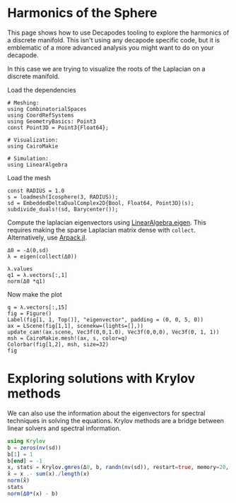 # Harmonics of the Sphere

This page shows how to use Decapodes tooling to explore the harmonics of a discrete manifold. This isn't using any decapode specific code, but it 
is emblematic of a more advanced analysis you might want to do on your decapode.

In this case we are trying to visualize the roots of the Laplacian on a discrete manifold.

Load the dependencies

```@example Harmonics
# Meshing:
using CombinatorialSpaces
using CoordRefSystems
using GeometryBasics: Point3
const Point3D = Point3{Float64};

# Visualization:
using CairoMakie

# Simulation:
using LinearAlgebra
```

Load the mesh

```@example Harmonics
const RADIUS = 1.0
s = loadmesh(Icosphere(3, RADIUS));
sd = EmbeddedDeltaDualComplex2D{Bool, Float64, Point3D}(s);
subdivide_duals!(sd, Barycenter());
```

Compute the laplacian eigenvectors using [LinearAlgebra.eigen](https://docs.julialang.org/en/v1/stdlib/LinearAlgebra/#LinearAlgebra.eigen). This requires making the sparse Laplacian matrix dense with `collect`. Alternatively, use [Arpack.jl](https://arpack.julialinearalgebra.org/stable/).

```@example Harmonics
Δ0 = -Δ(0,sd)
λ = eigen(collect(Δ0))
```

```@example Harmonics
λ.values
q1 = λ.vectors[:,1]
norm(Δ0 *q1)
```

Now make the plot

```@example Harmonics
q = λ.vectors[:,15]
fig = Figure()
Label(fig[1, 1, Top()], "eigenvector", padding = (0, 0, 5, 0))
ax = LScene(fig[1,1], scenekw=(lights=[],))
update_cam!(ax.scene, Vec3f(0,0,1.0), Vec3f(0,0,0), Vec3f(0, 1, 1))
msh = CairoMakie.mesh!(ax, s, color=q)
Colorbar(fig[1,2], msh, size=32)
fig
```

# Exploring solutions with Krylov methods

We can also use the information about the eigenvectors for spectral techniques in solving the equations. Krylov methods are a bridge between
linear solvers and spectral information.

```julia
using Krylov
b = zeros(nv(sd))
b[1] = 1
b[end] = -1
x, stats = Krylov.gmres(Δ0, b, randn(nv(sd)), restart=true, memory=20, atol = 1e-10, rtol=1e-8, history=true, itmax=10000)
x̂ = x .- sum(x)./length(x)
norm(x̂)
stats
norm(Δ0*(x) - b)
```
